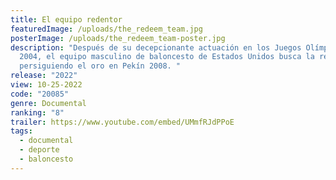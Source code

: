 ```yaml
---
title: El equipo redentor
featuredImage: /uploads/the_redeem_team.jpg
posterImage: /uploads/the_redeem_team-poster.jpg
description: "Después de su decepcionante actuación en los Juegos Olímpicos de
  2004, el equipo masculino de baloncesto de Estados Unidos busca la redención
  persiguiendo el oro en Pekín 2008. "
release: "2022"
view: 10-25-2022
code: "20085"
genre: Documental
ranking: "8"
trailer: https://www.youtube.com/embed/UMmfRJdPPoE
tags:
  - documental
  - deporte
  - baloncesto
---
```

